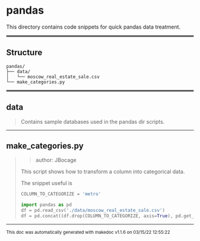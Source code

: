 # pandas

This directory contains code snippets for quick pandas data treatment.
<hr style="border:2px solid gray"> </hr>

## Structure 
```
pandas/
├── data/
│   └── moscow_real_estate_sale.csv
└── make_categories.py
```

<hr style="border:2px solid gray"> </hr>

## data
>
>Contains sample databases used in the pandas dir scripts.
---
## make_categories.py
>> author: JBocage
>
>This script shows how to transform a column into categorical data.
>
>The snippet useful is
>
>```python
>COLUMN_TO_CATEGORIZE = 'metro'
>
>import pandas as pd
>df = pd.read_csv('./data/moscow_real_estate_sale.csv')
>df = pd.concat((df.drop(COLUMN_TO_CATEGORIZE, axis=True), pd.get_dummies(df[COLUMN_TO_CATEGORIZE])), axis=1)
>```

---




<sub>This doc was automatically generated with makedoc v1.1.6 on  03/15/22 12:55:22 